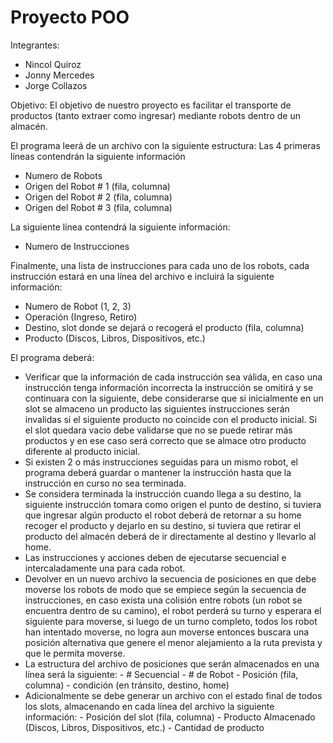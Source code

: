 # Proyecto POO

Integrantes:
- Nincol Quiroz
- Jonny Mercedes
- Jorge Collazos

Objetivo:
El objetivo de nuestro proyecto es facilitar el transporte de productos (tanto extraer como ingresar) mediante robots dentro de un almacén.

El programa leerá de un archivo con la siguiente estructura: 
Las 4  primeras líneas contendrán la siguiente información 
- Numero de Robots 
- Origen del Robot # 1 (fila, columna) 
- Origen del Robot # 2 (fila, columna) 
- Origen del Robot # 3 (fila, columna) 
 
La siguiente línea contendrá la siguiente información: 
- Numero de Instrucciones 

Finalmente, una lista de instrucciones para cada uno de los robots,  cada instrucción estará en una línea del archivo e incluirá la siguiente información: 
- Numero de Robot (1, 2, 3) 
- Operación (Ingreso, Retiro) 
- Destino, slot donde se dejará o recogerá el producto (fila, columna) 
- Producto (Discos, Libros, Dispositivos, etc.) 

El programa deberá: 
- Verificar que la información de cada instrucción sea válida, en caso una instrucción tenga información incorrecta la instrucción se omitirá y se continuara con la siguiente, debe considerarse que si inicialmente en un slot se almaceno un producto las siguientes instrucciones serán invalidas si el siguiente producto no coincide con el producto inicial. Si el slot quedara vacío debe validarse que no se puede retirar más productos y en ese caso será correcto que se almace otro producto diferente al producto inicial. 
- Si existen 2 o más instrucciones seguidas para un mismo robot, el programa deberá guardar o mantener la instrucción hasta que la instrucción en curso no sea terminada. 
- Se considera terminada la instrucción cuando llega a su destino, la siguiente instrucción tomara como origen el punto de destino, si tuviera que ingresar algún producto el robot deberá de retornar a su home recoger el producto y dejarlo en su destino, si tuviera que retirar el producto del almacén deberá de ir directamente al destino y llevarlo al home. 
- Las instrucciones y acciones deben de ejecutarse secuencial e intercaladamente una para cada robot.   
- Devolver en un nuevo archivo la secuencia de posiciones en que debe moverse los robots de modo que se empiece según la secuencia de instrucciones, en caso exista una colisión entre robots (un robot se encuentra dentro de su camino), el robot perderá su turno y esperara el siguiente para moverse, si luego de un turno completo, todos los robot han intentado moverse, no logra aun moverse entonces buscara una posición alternativa que genere el menor alejamiento a la ruta prevista y que le permita moverse. 
- La estructura del archivo de posiciones que serán almacenados en una línea será la siguiente: 
      - # Secuencial 
      - # de Robot 
      - Posición (fila, columna) 
      - condición (en tránsito, destino, home) 
- Adicionalmente se debe generar un archivo con el estado final de todos los slots, almacenando en cada línea del archivo la siguiente información: 
      - Posición del slot (fila, columna) 
      - Producto Almacenado (Discos, Libros, Dispositivos, etc.) 
      - Cantidad de producto 

